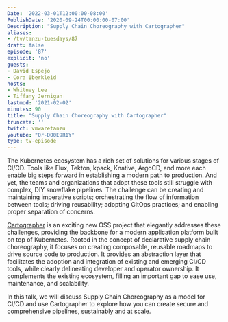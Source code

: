 ```yaml
---
Date: '2022-03-01T12:00:00-08:00'
PublishDate: '2020-09-24T00:00:00-07:00'
Description: "Supply Chain Choreography with Cartographer"
aliases:
- /tv/tanzu-tuesdays/87
draft: false
episode: '87'
explicit: 'no'
guests:
- David Espejo
- Cora Iberkleid
hosts:
- Whitney Lee
- Tiffany Jernigan
lastmod: '2021-02-02'
minutes: 90
title: "Supply Chain Choreography with Cartographer"
truncate: ''
twitch: vmwaretanzu
youtube: "Qr-DO0E9R1Y"
type: tv-episode
---
```


The Kubernetes ecosystem has a rich set of solutions for various stages of CI/CD. Tools like Flux,
Tekton, kpack, Knative, ArgoCD, and more each enable big steps forward in establishing a modern 
path to production. And yet, the teams and organizations that adopt these tools still struggle 
with complex, DIY snowflake pipelines. The challenge can be creating and maintaining imperative 
scripts; orchestrating the flow of information between tools; driving reusability; adopting 
GitOps practices; and enabling proper separation of concerns.

[Cartographer](https://cartographer.sh/) is an exciting new OSS project that elegantly addresses these challenges, providing 
the backbone for a modern application platform built on top of Kubernetes. Rooted in the concept 
of declarative supply chain choreography, it focuses on creating composable, reusable roadmaps to 
drive source code to production. It provides an abstraction layer that facilitates the adoption 
and integration of existing and emerging CI/CD tools, while clearly delineating developer and 
operator ownership. It complements the existing ecosystem, filling an important gap to ease use, 
maintenance, and scalability.

In this talk, we will discuss Supply Chain Choreography as a model for CI/CD and use Cartographer
to explore how you can create secure and comprehensive pipelines, sustainably and at scale.
